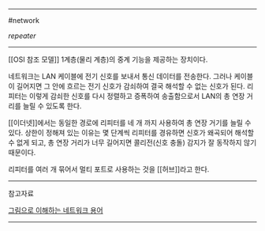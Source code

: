 
---

#network 

*repeater*

---

[[OSI 참조 모델]] 1계층(물리 계층)의 중계 기능을 제공하는 장치이다.

네트워크는 LAN 케이블에 전기 신호를 보내서 통신 데이터를 전송한다. 그러나 케이블이 길어지면 그 안에 흐르는 전기 신호가 감쇠하여 결국 해석할 수 없는 신호가 된다. 리피터는 이렇게 감쇠한 신호를 다시 정렬하고 증폭하여 송출함으로서 LAN의 총 연장 거리를 늘릴 수 있도록 한다.

[[이더넷]]에서는 동일한 경로에 리피터를 네 개 까지 사용하여 총 연장 거기를 늘릴 수 있다. 상한이 정해져 있는 이유는 몇 단계씩 리피터를 경유하면 신호가 왜곡되어 해석할 수 없게 되고, 총 연장 거리가 너무 길어지면 콜리전(신호 충돌) 감지가 잘 동작하지 않기 때문이다.

리피터를 여러 개 묶어서 멀티 포트로 사용하는 것을 [[허브]]라고 한다.

---

참고자료

[그림으로 이해하는 네트워크 용어](https://product.kyobobook.co.kr/detail/S000001834837)

---